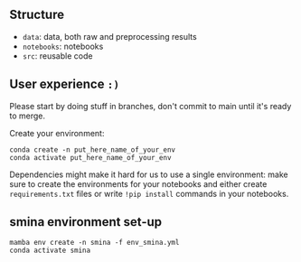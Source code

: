 ## Structure

- `data`: data, both raw and preprocessing results
- `notebooks`: notebooks
- `src`: reusable code

## User experience `:)`

Please start by doing stuff in branches, don't commit to main until it's ready to merge.


Create your environment:
```
conda create -n put_here_name_of_your_env
conda activate put_here_name_of_your_env
```

Dependencies might make it hard for us to use a single environment:
make sure to create the environments for your notebooks and either create `requirements.txt`
files or write `!pip install` commands in your notebooks.


## smina environment set-up

```
mamba env create -n smina -f env_smina.yml
conda activate smina
```
